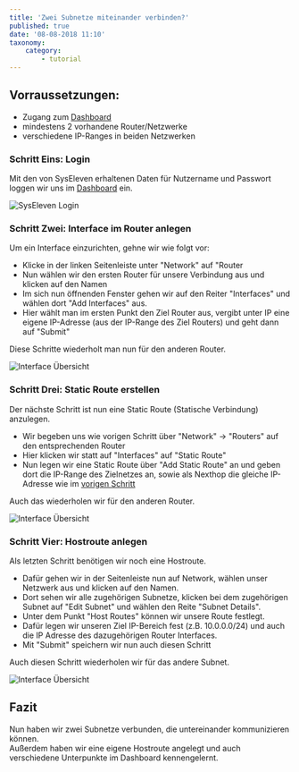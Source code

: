 ```yaml
---
title: 'Zwei Subnetze miteinander verbinden?'
published: true
date: '08-08-2018 11:10'
taxonomy:
    category:
        - tutorial
---
```


## Vorraussetzungen:
* Zugang zum [Dashboard](https://dashboard.cloud.syseleven.net)
* mindestens 2 vorhandene Router/Netzwerke
* verschiedene IP-Ranges in beiden Netzwerken

### Schritt Eins: Login

Mit den von SysEleven erhaltenen Daten für Nutzername und Passwort loggen wir uns im [Dashboard](https://dashboard.cloud.syseleven.net) ein.

![SysEleven Login](/images/horizon-login.png)

### Schritt Zwei: Interface im Router anlegen

Um ein Interface einzurichten, gehne wir wie folgt vor:
* Klicke in der linken Seitenleiste unter "Network" auf "Router
* Nun wählen wir den ersten Router für unsere Verbindung aus und klicken auf den Namen
* Im sich nun öffnenden Fenster gehen wir auf den Reiter "Interfaces" und wählen dort "Add Interfaces" aus.
* Hier wählt man im ersten Punkt den Ziel Router aus, vergibt unter IP eine eigene IP-Adresse (aus der IP-Range des Ziel Routers) und geht dann auf "Submit"

Diese Schritte wiederholt man nun für den anderen Router.

![Interface Übersicht](/images/router-interface.png)

### Schritt Drei: Static Route erstellen

Der nächste Schritt ist nun eine Static Route (Statische Verbindung) anzulegen.
* Wir begeben uns wie vorigen Schritt über "Network" -> "Routers" auf den entsprechenden Router
* Hier klicken wir statt auf "Interfaces" auf "Static Route"
* Nun legen wir eine Static Route über "Add Static Route" an und geben dort die IP-Range des Zielnetzes an, sowie als Nexthop die gleiche IP-Adresse wie im [vorigen Schritt](#schritt-zwei-interface-im-router-anlegen)

Auch das wiederholen wir für den anderen Router.

![Interface Übersicht](/images/static-route.png)

### Schritt Vier: Hostroute anlegen

Als letzten Schritt benötigen wir noch eine Hostroute.
* Dafür gehen wir in der Seitenleiste nun auf Network, wählen unser Netzwerk aus und klicken auf den Namen.
* Dort sehen wir alle zugehörigen Subnetze, klicken bei dem zugehörigen Subnet auf "Edit Subnet" und wählen den Reite "Subnet Details".
* Unter dem Punkt "Host Routes" können wir unsere Route festlegt.
* Dafür legen wir unseren Ziel IP-Bereich fest (z.B. 10.0.0.0/24) und auch die IP Adresse des dazugehörigen Router Interfaces.
* Mit "Submit" speichern wir nun auch diesen Schritt

Auch diesen Schritt wiederholen wir für das andere Subnet.

![Interface Übersicht](/images/hostroute.png)

## Fazit

Nun haben wir zwei Subnetze verbunden, die untereinander kommunizieren können.<br>
Außerdem haben wir eine eigene Hostroute angelegt und auch verschiedene Unterpunkte im Dashboard kennengelernt.